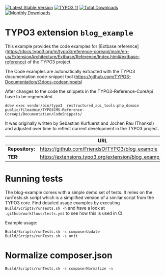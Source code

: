 [![Latest Stable Version](https://poser.pugx.org/friendsoftypo3/blog-example/v/stable.svg)](https://extensions.typo3.org/extension/blog_example/)
[![TYPO3 11](https://img.shields.io/badge/TYPO3-11-orange.svg?style=flat-square)](https://get.typo3.org/version/11)
[![Total Downloads](https://poser.pugx.org/friendsoftypo3/blog-example/d/total.svg)](https://packagist.org/packages/friendsoftypo3/blog-example)
[![Monthly Downloads](https://poser.pugx.org/friendsoftypo3/blog-example/d/monthly)](https://packagist.org/packages/friendsoftypo3/blog-example)

# TYPO3 extension ``blog_example``

This example provides the code examples for [Extbase reference] (https://docs.typo3.org/m/typo3/reference-coreapi/main/en-us/ExtensionArchitecture/Extbase/Reference/Index.html#extbase-reference)
of the TYPO3 project.

The Code examples are automatically extracted with the TYPO3 documentation
code-snippet tool (https://github.com/TYPO3-Documentation/t3docs-codesnippets)

After changes to the code the snippets in the TYPO3-Reference-CoreApi
have to be regenerated.

```
ddev exec vendor/bin/typo3  restructured_api_tools:php_domain public/fileadmin/TYPO3CMS-Reference-CoreApi/Documentation/CodeSnippets/
```

It was originally written by Sebastian Kurfuerst and Jochen Rau (Thanks!) and
adjusted over time to reflect current development in the TYPO3 project.

|                  | URL                                                  |
|------------------|------------------------------------------------------|
| **Repository:**  | https://github.com/FriendsOfTYPO3/blog_example       |
| **TER:**         | https://extensions.typo3.org/extension/blog_example/ |

# Running tests

The blog-example comes with a simple demo set of tests. It relies
on the runTests.sh script which is a simplified version of a similar script from the TYPO3 core.
Find detailed usage examples by executing `Build/Scripts/runTests.sh -h` and have a look at
`.github/workflows/tests.yml` to see how this is used in CI.

Example usage:

```
Build/Scripts/runTests.sh -s composerUpdate
Build/Scripts/runTests.sh -s unit
```

# Normalize composer.json

```
Build/Scripts/runTests.sh -s composerNormalize -n
```

